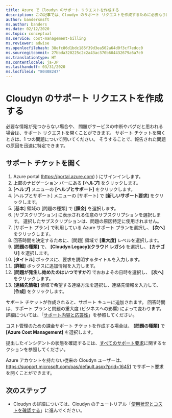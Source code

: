 ```yaml
---
title: Azure で Cloudyn のサポート リクエストを作成する
description: この記事では、Cloudyn のサポート リクエストを作成するために必要な手順について説明します。
author: bandersmsft
ms.author: banders
ms.date: 02/12/2020
ms.topic: conceptual
ms.service: cost-management-billing
ms.reviewer: adwise
ms.openlocfilehash: 38efc86d1bdc185f39d3ea502a64d0f3cf7edcc0
ms.sourcegitcommit: 27bbda320225c2c2a43ac370b604432679a6a7c0
ms.translationtype: HT
ms.contentlocale: ja-JP
ms.lasthandoff: 03/31/2020
ms.locfileid: "80408247"
---
```

# <a name="create-a-support-request-for-cloudyn"></a>Cloudyn のサポート リクエストを作成する

必要な情報が見つからない場合や、 問題がサービスの中断やバグだと思われる場合は、サポート リクエストを開くことができます。 サポート チケットを開くときは、1 つの問題について開いてください。 そうすることで、報告された問題の原因を迅速に特定できます。

## <a name="open-a-support-ticket"></a>サポート チケットを開く

1. Azure portal (https://portal.azure.com) ) にサインインします。
2. 上部のナビゲーション バーにある **[ヘルプ]** をクリックします。
3. **[ヘルプ]** メニューの **[ヘルプとサポート]** をクリックします。
4. [ヘルプとサポート] メニューの [サポート] で **[新しいサポート要求]** をクリックします。
5. [基本] 領域の [問題の種類] で **[課金]** を選択します。
6. [サブスクリプション] に表示される任意のサブスクリプションを選択します。 選択したサブスクリプションは、問題の原因特定に使用されません。
7. [サポート プラン] で利用している Azure サポート プランを選択し、 **[次へ]** をクリックします。  
8. 回答時間を決定するために、[問題] 領域で **[重大度]** レベルを選択します。
9. **[問題の種類]** で、 **[Cloudyn Legacy]\(クラウド レガシ\)** を選択し、 **[カテゴリ]** を選択します。
10. **[タイトル]** ボックスに、要求を説明するタイトルを入力します。
11. **[詳細]** ボックスに追加情報を入力します。
12. **[問題が発生し始めたのはいつですか?]** でおおよその日時を選択し、 **[次へ]** をクリックします。  
14. **[連絡先情報]** 領域で希望する連絡方法を選択し、連絡先情報を入力して、 **[作成]** をクリックします。  

サポート チケットが作成されると、サポート キューに追加されます。 回答時間は、サポート プランと問題の重大度 (ビジネスへの影響) によって変わります。 詳細については、「[サポート内容と応答性](https://azure.microsoft.com/support/plans/response/)」を参照してください。

コスト管理のための課金サポート チケットを作成する場合は、 **[問題の種類]** で **[Azure Cost Management]** を選択します。

提出したインシデントの状態を確認するには、[すべてのサポート要求](../../azure-portal/supportability/how-to-create-azure-support-request.md#all-support-requests)に関するセクションを参照してください。

Azure アカウントを持たない従来の Cloudyn ユーザーは、 https://support.microsoft.com/oas/default.aspx?prid=16451 でサポート要求を開くことができます。


## <a name="next-steps"></a>次のステップ

- Cloudyn の詳細については、Cloudyn のチュートリアル「[使用状況とコストを確認する](../cloudyn/tutorial-review-usage.md)」に進んでください。
